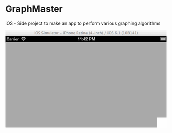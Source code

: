 GraphMaster
===========

iOS - Side project to make an app to perform various graphing algorithms

![Alt text](/example.gif?raw=true "GIF example creating a graph")
